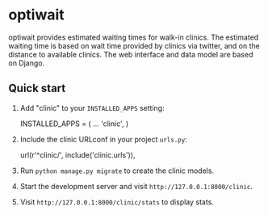 # optiwait

optiwait provides estimated waiting times for walk-in clinics.
The estimated waiting time is based on wait time provided by clinics via twitter,
and on the distance to available clinics.
The web interface and data model are based on Django.

## Quick start

1. Add "clinic" to your `INSTALLED_APPS` setting:

    INSTALLED_APPS = (
        ...
        'clinic',
    )

2. Include the clinic URLconf in your project `urls.py`:

    url(r'^clinic/', include('clinic.urls')),

3. Run `python manage.py migrate` to create the clinic models.

4. Start the development server and visit `http://127.0.0.1:8000/clinic`.

5. Visit `http://127.0.0.1:8000/clinic/stats` to display stats.
